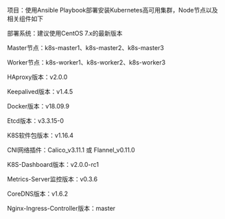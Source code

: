 项目：使用Ansible Playbook部署安装Kubernetes高可用集群，Node节点以及相关组件如下

部署系统：建议使用CentOS 7.x的最新版本

Master节点：k8s-master1、k8s-master2、k8s-master3

Worker节点：k8s-worker1、k8s-worker2、k8s-worker3

HAproxy版本：v2.0.0

Keepalived版本：v1.4.5

Docker版本：v18.09.9

Etcd版本：v3.3.15-0

K8S软件包版本：v1.16.4

CNI网络插件：Calico_v3.11.1 或 Flannel_v0.11.0

K8S-Dashboard版本：v2.0.0-rc1

Metrics-Server监控版本：v0.3.6

CoreDNS版本：v1.6.2

Nginx-Ingress-Controller版本：master
